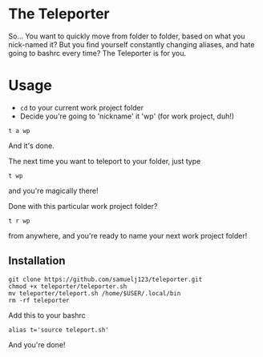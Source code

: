 # The Teleporter
So... You want to quickly move from folder to folder, based on what you nick-named it?
But you find yourself constantly changing aliases, and hate going to bashrc every time?
The Teleporter is for you. 

# Usage
* `cd` to your current work project folder
* Decide you're going to 'nickname' it 'wp' (for work project, duh!)
```
t a wp
```
And it's done.

The next time you want to teleport to your folder, just type 
``` 
t wp
```
and you're magically there! 


Done with this particular work project folder? 
```
t r wp
``` 
from anywhere, and you're ready to name your next work project folder!

## Installation
```
git clone https://github.com/samuelj123/teleporter.git
chmod +x teleporter/teleporter.sh
mv teleporter/teleport.sh /home/$USER/.local/bin
rm -rf teleporter
```

Add this to your bashrc
```
alias t='source teleport.sh'
```
And you're done!

